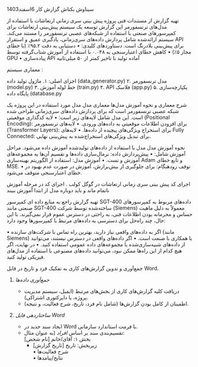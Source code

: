 سیناوش بکتاش
گزارش کار  6اسفند1403

تهیه گزارش از مستندات فنی پروژه پیش بینی سری زمانی ارتعاشات با استفاده از مدل‌های ترنسفورمر
این گزارش توسعه یک سیستم پیش‌بینی ارتعاشات برای کمپرسورهای صنعتی با استفاده از شبکه‌های عصبی ترنسفورمر را مستند می‌کند. سیستم ارائه‌شده شامل پردازش داده‌های سری‌زمانی، یادگیری عمیق و استقرار API برای پیش‌بینی بلادرنگ است. دستاوردهای کلیدی:
•	دستیابی به دقت ۹۵.۲٪ (با خطای مجاز ۵٪)
•	کاهش خطای اعتبارسنجی به ۰.۰۴۸ با استفاده از آموزش شتاب‌گرفته توسط GPU
•	پیاده‌سازی API آماده تولید با تاخیر کمتر از ۵۰ میلی‌ثانیه

معماری سیستم :
 
اجزای اصلی:
۱. ماژول تولید داده (data_generator.py)
۲. مدل ترنسفورمر (model.py)
۳. خط لوله آموزش (train.py)
۴. API فلاسک (app.py)
۵. یکپارچه‌سازی پایگاه داده (database.py



  شرح معماری و نحوه آموزش مدل‌ها
 معماری مدل
مدل مورد استفاده در این پروژه یک شبکه عصبی ترنسفورمر است که برای پردازش داده‌های سری‌زمانی طراحی شده است. این مدل شامل لایه‌های زیر است:
•	لایه کدگذاری موقعیتی (Positional Encoding): برای افزودن اطلاعات موقعیتی به داده‌های ورودی.
•	لایه‌های ترنسفورمر (Transformer Layers): برای استخراج ویژگی‌های پیچیده از داده‌ها.
•	لایه‌های Fully Connected: برای تبدیل ویژگی‌های استخراج‌شده به پیش‌بینی نهایی.

نحوه آموزش مدل
مدل با استفاده از داده‌های تولید‌شده آموزش داده می‌شود. مراحل آموزش شامل:
•	پیش‌پردازش داده: نرمال‌سازی داده‌ها و تقسیم آن‌ها به مجموعه‌های آموزش و تست.
•	آموزش مدل: استفاده از الگوریتم بهینه‌سازی Adam و تابع خطای MSE.
•	توقف زودهنگام: برای جلوگیری از بیش‌برازش، آموزش در صورت عدم بهبود در خطای اعتبارسنجی متوقف می‌شود.

اجرای کد  پیش بینی سری زمانی ارتعاشات در گوگل کولب .
اجرای کد در مرحله آموزش ناتمام ماند و باید دوباره مدل از ابتدا آموزش ببیند

تهیه گزارش راجع به منابع داده ای کمپرسور SGT-400
داده‌های مربوط به کمپرسورهای صنعتی مانند SGT-400 ساخته‌شده توسط شرکت (Siemens) معمولاً به دلیل ماهیت حساس و محرمانه بودن اطلاعات فنی، به راحتی در دسترس عموم قرار نمی‌گیرند. با این حال، چند راه‌حل برای دسترسی به داده‌های مرتبط با کمپرسورها وجود دارد:

•	اگر به داده‌های واقعی نیاز دارید، بهترین راه تماس با شرکت‌های سازنده (مانند Siemens) یا همکاری با صنعت است.
•	اگر داده‌های واقعی در دسترس نیستند، می‌توانید از داده‌های شبیه‌سازی‌شده یا مجموعه‌های داده عمومی استفاده کنید.
•	در نهایت، اگر هیچ کدام از این راه‌ها ممکن نبود، می‌توانید داده‌های مصنوعی با استفاده از مدل‌های فیزیکی تولید کنید.


جمع‌آوری و تدوین گزارش‌های کاری به تفکیک فرد و تاریخ در فایل Word.
1. *جمع‌آوری داده‌ها*  
   - دریافت کلیه گزارش‌های کاری از بخش‌های مرتبط (ایمیل، سیستم مدیریت پروژه، یا دایرکتوری اشتراکی).  
   - اطمینان از کامل بودن گزارش‌ها (شامل نام فرد، تاریخ، شرح فعالیت، و نتیجه).  

2. *ساختاردهی فایل Word*  
   - ایجاد سند جدید در Word با فرمت استاندارد سازمانی.  
   - تقسیم‌بندی سند بر اساس *افراد* (به عنوان مثال:  
          بخش ۱: آقای/خانم [نام شخص]  
       - زیربخش: تاریخ [تاریخ گزارش]  
         ▪️ شرح فعالیت‌ها  
         ▪️ نتایج/پیامدها  
